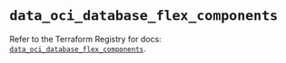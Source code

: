 # `data_oci_database_flex_components`

Refer to the Terraform Registry for docs: [`data_oci_database_flex_components`](https://registry.terraform.io/providers/oracle/oci/7.19.0/docs/data-sources/database_flex_components).
